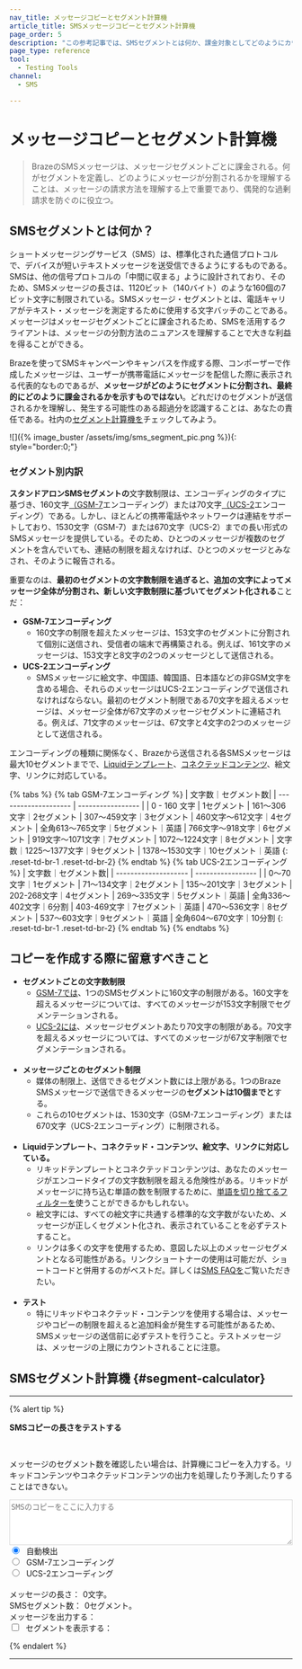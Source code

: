 ```yaml
---
nav_title: メッセージコピーとセグメント計算機
article_title: SMSメッセージコピーとセグメント計算機
page_order: 5
description: "この参考記事では、SMSセグメントとは何か、課金対象としてどのようにカウントされるのか、またSMSメッセージのコピーを作成する際に留意すべき点などを取り上げている。"
page_type: reference
tool:
  - Testing Tools
channel:
  - SMS

---
```


# メッセージコピーとセグメント計算機

> BrazeのSMSメッセージは、メッセージセグメントごとに課金される。何がセグメントを定義し、どのようにメッセージが分割されるかを理解することは、メッセージの請求方法を理解する上で重要であり、偶発的な過剰請求を防ぐのに役立つ。

## SMSセグメントとは何か？

ショートメッセージングサービス（SMS）は、標準化された通信プロトコルで、デバイスが短いテキストメッセージを送受信できるようにするものである。SMSは、他の信号プロトコルの「中間に収まる」ように設計されており、そのため、SMSメッセージの長さは、1120ビット（140バイト）のような160個の7ビット文字に制限されている。SMSメッセージ・セグメントとは、電話キャリアがテキスト・メッセージを測定するために使用する文字バッチのことである。メッセージはメッセージセグメントごとに課金されるため、SMSを活用するクライアントは、メッセージの分割方法のニュアンスを理解することで大きな利益を得ることができる。 

Brazeを使ってSMSキャンペーンやキャンバスを作成する際、コンポーザーで作成したメッセージは、ユーザーが携帯電話にメッセージを配信した際に表示される代表的なものであるが、**メッセージがどのようにセグメントに分割され、最終的にどのように課金されるかを示すものではない**。どれだけのセグメントが送信されるかを理解し、発生する可能性のある超過分を認識することは、あなたの責任である。社内の[セグメント計算機を](#segment-calculator)チェックしてみよう。

![]({% image_buster /assets/img/sms_segment_pic.png %}){: style="border:0;"}

### セグメント別内訳

**スタンドアロンSMSセグメントの**文字数制限は、エンコーディングのタイプに基づき、160文字[（GSM-7](https://en.wikipedia.org/wiki/GSM_03.38)エンコーディング）または70文字[（UCS-2](https://en.wikipedia.org/wiki/Universal_Coded_Character_Set)エンコーディング）である。しかし、ほとんどの携帯電話やネットワークは連結をサポートしており、1530文字（GSM-7）または670文字（UCS-2）までの長い形式のSMSメッセージを提供している。そのため、ひとつのメッセージが複数のセグメントを含んでいても、連結の制限を超えなければ、ひとつのメッセージとみなされ、そのように報告される。

重要なのは、**最初のセグメントの文字数制限を過ぎると、追加の文字によってメッセージ全体が分割され、新しい文字数制限に基づいてセグメント化される**ことだ：
- **GSM-7エンコーディング**
    - 160文字の制限を超えたメッセージは、153文字のセグメントに分割されて個別に送信され、受信者の端末で再構築される。例えば、161文字のメッセージは、153文字と8文字の2つのメッセージとして送信される。 
- **UCS-2エンコーディング**
    - SMSメッセージに絵文字、中国語、韓国語、日本語などの非GSM文字を含める場合、それらのメッセージはUCS-2エンコーディングで送信されなければならない。最初のセグメント制限である70文字を超えるメッセージは、メッセージ全体が67文字のメッセージセグメントに連結される。例えば、71文字のメッセージは、67文字と4文字の2つのメッセージとして送信される。 

エンコーディングの種類に関係なく、Brazeから送信される各SMSメッセージは最大10セグメントまでで、[Liquidテンプレート]({{site.baseurl}}/user_guide/personalization_and_dynamic_content/liquid/using_liquid/)、[コネクテッドコンテンツ]({{site.baseurl}}/user_guide/personalization_and_dynamic_content/connected_content/)、絵文字、リンクに対応している。

{% tabs %}
{% tab GSM-7エンコーディング %}
| 文字数｜セグメント数|
| -------------------- | ----------------- |
| 0 - 160 文字 | 1セグメント
| 161〜306文字｜2セグメント
| 307〜459文字｜3セグメント
| 460文字～612文字｜4セグメント
| 全角613～765文字｜5セグメント｜英語
| 766文字～918文字｜6セグメント
| 919文字〜1071文字｜7セグメント
| 1072〜1224文字｜8セグメント
| 文字数｜1225～1377文字｜9セグメント
| 1378～1530文字｜10セグメント｜英語
{: .reset-td-br-1 .reset-td-br-2}
{% endtab %}
{% tab UCS-2エンコーディング %}
| 文字数｜セグメント数|
| -------------------- | ----------------- |
| 0～70文字｜1セグメント
| 71～134文字｜2セグメント
| 135～201文字｜3セグメント
| 202-268文字｜4セグメント
| 269～335文字｜5セグメント｜英語
| 全角336～402文字｜6分割
| 403-469文字｜7セグメント｜英語
| 470～536文字｜8セグメント
| 537～603文字｜9セグメント｜英語
| 全角604～670文字｜10分割
{: .reset-td-br-1 .reset-td-br-2}
{% endtab %}
{% endtabs %}

## コピーを作成する際に留意すべきこと

- **セグメントごとの文字数制限**
    - [GSM-7では](https://en.wikipedia.org/wiki/GSM_03.38)、1つのSMSセグメントに160文字の制限がある。160文字を超えるメッセージについては、すべてのメッセージが153文字制限でセグメンテーションされる。
    - [UCS-2には](https://en.wikipedia.org/wiki/Universal_Coded_Character_Set)、メッセージセグメントあたり70文字の制限がある。70文字を超えるメッセージについては、すべてのメッセージが67文字制限でセグメンテーションされる。<br><br>
- **メッセージごとのセグメント制限**
    - 媒体の制限上、送信できるセグメント数には上限がある。1つのBraze SMSメッセージで送信できるメッセージの**セグメントは10個までと**する。
    - これらの10セグメントは、1530文字（GSM-7エンコーディング）または670文字（UCS-2エンコーディング）に制限される。<br><br>
- **Liquidテンプレート、コネクテッド・コンテンツ、絵文字、リンクに対応している。**
    - リキッドテンプレートとコネクテッドコンテンツは、あなたのメッセージがエンコードタイプの文字数制限を超える危険性がある。リキッドがメッセージに持ち込む単語の数を制限するために、[単語を切り捨てるフィルターを](https://help.shopify.com/en/themes/liquid/filters/string-filters#truncatewords)使うことができるかもしれない。
    - 絵文字には、すべての絵文字に共通する標準的な文字数がないため、メッセージが正しくセグメント化され、表示されていることを必ずテストすること。
    - リンクは多くの文字を使用するため、意図した以上のメッセージセグメントとなる可能性がある。リンクショートナーの使用は可能だが、ショートコードと併用するのがベストだ。詳しくは[SMS FAQを]({{site.baseurl}}/user_guide/message_building_by_channel/sms/faqs/)ご覧いただきたい。<br><br>
- **テスト**
    - 特にリキッドやコネクテッド・コンテンツを使用する場合は、メッセージやコピーの制限を超えると追加料金が発生する可能性があるため、SMSメッセージの送信前に必ずテストを行うこと。テストメッセージは、メッセージの上限にカウントされることに注意。

## SMSセグメント計算機 {#segment-calculator}
---

{% alert tip %}

**SMSコピーの長さをテストする**

<br>

メッセージのセグメント数を確認したい場合は、計算機にコピーを入力する。リキッドコンテンツやコネクテッドコンテンツの出力を処理したり予測したりすることはできない。
<style>
  .segment_data_hide {
    display: none;
  }
  .segment {
    display: inline-flex;
    padding: 2px;
    font-size: 10px;
    overflow-wrap: break-word;
  }
  .message_output_char {
    display: inline-flex;
  }
  .hover_segment {
    background-color: #27368F ! important;
    color: #fff;
  }
  .segment_color_0 {
    background-color: #3accdd59;
  }
  .segment_color_1 {
    background-color: #ff934954;
  }
  .segment_color_2 {
    background-color: #f7918e47;
  }
  .segment_color_3 {
    background-color: #27368f30;
  }
</style>
<form id="sms_split">
  <textarea id="sms_message_split" placeholder="SMSのコピーをここに入力する" style="width:100%;border: 1px solid #33333333;" rows="5"></textarea><br />
  <input type="radio" name="sms_type" value="auto" checked="checked" id="sms_type_auto" /> <label for="sms_type_auto" style="padding-left: 5px;"> 自動検出</label><label id="auto_encoding" style="padding-left: 5px;"></label><br />
  <input type="radio" name="sms_type" value="gsm" id="sms_type_gsm" /> <label for="sms_type_gsm" style="padding-left: 5px;">GSM-7エンコーディング</label><br />
  <input type="radio" name="sms_type" value="ucs2" id="sms_type_ucs2" /> <label for="sms_type_ucs2" style="padding-left: 5px;">UCS-2エンコーディング</label><br />
  <br />
  メッセージの長さ：<span id="sms_length" style="padding-left: 5px;">0</span>文字。<br />
  SMSセグメント数：<span id="sms_segments" style="padding-left: 5px;">0</span>セグメント。<br />
  メッセージを出力する： <span id="sms_output" style="padding-left: 5px;"></span><br />
  <input type="checkbox" id="segment_section" name="segment_section"> <label style="padding-left: 5px; margin-bottom: 0px;">セグメントを表示する： </label>
  <span class="segment_data_hide" id="sms_segments_data"></span>
</form>
<script type="text/javascript">
var unicodeToGsm = {
0x000A: [0x0A],
0x000C: [0x1B, 0x0A],
0x000D: [0x0D],
0x0020: [0x20],
0x0021: [0x21],
0x0022: [0x22],
0x0023: [0x23],
0x0024: [0x02],
0x0025: [0x25],
0x0026: [0x26],
0x0027: [0x27],
0x0028: [0x28],
0x0029: [0x29],
0x002A: [0x2A],
0x002B: [0x2B],
0x002C: [0x2C],
0x002D: [0x2D],
0x002E: [0x2E],
0x002F: [0x2F],
0x0030: [0x30],
0x0031: [0x31],
0x0032: [0x32],
0x0033: [0x33],
0x0034: [0x34],
0x0035: [0x35],
0x0036: [0x36],
0x0037: [0x37],
0x0038: [0x38],
0x0039: [0x39],
0x003A: [0x3A],
0x003B: [0x3B],
0x003C: [0x3C],
0x003D: [0x3D],
0x003E: [0x3E],
0x003F: [0x3F],
0x0040: [0x00],
0x0041: [0x41],
0x0042: [0x42],
0x0043: [0x43],
0x0044: [0x44],
0x0045: [0x45],
0x0046: [0x46],
0x0047: [0x47],
0x0048: [0x48],
0x0049: [0x49],
0x004A: [0x4A],
0x004B: [0x4B],
0x004C: [0x4C],
0x004D: [0x4D],
0x004E: [0x4E],
0x004F: [0x4F],
0x0050: [0x50],
0x0051: [0x51],
0x0052: [0x52],
0x0053: [0x53],
0x0054: [0x54],
0x0055: [0x55],
0x0056: [0x56],
0x0057: [0x57],
0x0058: [0x58],
0x0059: [0x59],
0x005A: [0x5A],
0x005B: [0x1B, 0x3C],
0x005C: [0x1B, 0x2F],
0x005D: [0x1B, 0x3E],
0x005E: [0x1B, 0x14],
0x005F: [0x11],
0x0061: [0x61],
0x0062: [0x62],
0x0063: [0x63],
0x0064: [0x64],
0x0065: [0x65],
0x0066: [0x66],
0x0067: [0x67],
0x0068: [0x68],
0x0069: [0x69],
0x006A: [0x6A],
0x006B: [0x6B],
0x006C: [0x6C],
0x006D: [0x6D],
0x006E: [0x6E],
0x006F: [0x6F],
0x0070: [0x70],
0x0071: [0x71],
0x0072: [0x72],
0x0073: [0x73],
0x0074: [0x74],
0x0075: [0x75],
0x0076: [0x76],
0x0077: [0x77],
0x0078: [0x78],
0x0079: [0x79],
0x007A: [0x7A],
0x007B: [0x1B, 0x28],
0x007C: [0x1B, 0x40],
0x007D: [0x1B, 0x29],
0x007E: [0x1B, 0x3D],
0x00A1: [0x40],
0x00A3: [0x01],
0x00A4: [0x24],
0x00A5: [0x03],
0x00A7: [0x5F],
0x00BF: [0x60],
0x00C4: [0x5B],
0x00C5: [0x0E],
0x00C6: [0x1C],
0x00C9: [0x1F],
0x00D1: [0x5D],
0x00D6: [0x5C],
0x00D8: [0x0B],
0x00DC: [0x5E],
0x00DF: [0x1E],
0x00E0: [0x7F],
0x00E4: [0x7B],
0x00E5: [0x0F],
0x00E6: [0x1D],
0x00C7: [0x09],
0x00E8: [0x04],
0x00E9: [0x05],
0x00EC: [0x07],
0x00F1: [0x7D],
0x00F2: [0x08],
0x00F6: [0x7C],
0x00F8: [0x0C],
0x00F9: [0x06],
0x00FC: [0x7E],
0x0393: [0x13],
0x0394: [0x10],
0x0398: [0x19],
0x039B: [0x14],
0x039E: [0x1A],
0x03A0: [0x16],
0x03A3: [0x18],
0x03A6: [0x12],
0x03A8: [0x17],
0x03A9: [0x15],
0x20AC: [0x1B, 0x65]
}
var smsutil = {
map: function (sub, func) { return [].map.apply(sub, [func]) },
concatMap: function (sub, func) { return [].concat.apply([], smsutil.map(sub, func)); },
id: function (x) { return x; },
isHighSurrogate: function (c) {
var codeUnit = (c.charCodeAt != undefined) ? c.charCodeAt(0) : c;
  return codeUnit >= 0xD800 && codeUnit <= 0xDBFF;
},
numberToHexString: function(number) {
var number = number.toString(16);
if(number.length == 1) { number = "0" + number; }
  return "0x" + number;
},
hexEncode: (codeUnit) => "0x"+codeUnit.toString(16).padStart(4, '0').toUpperCase(),
/**
take a string and return a list of the Unicode characters
*/
unicodeCharacters: function (string) {
var chars = smsutil.map(string, smsutil.id);
var result = [];
while (chars.length > 0) {
    if (smsutil.isHighSurrogate(chars[0])) {
        result.push(chars.shift() + chars.shift())
    } else {
        result.push(chars.shift());
    }
}
return result;
},
/**
take a string and return a list of the Unicode codepoints
*/
unicodeCodePoints: function (string) {
var charCodes = smsutil.map(string, function (x) { return x.charCodeAt(0); });
var result = [];
while (charCodes.length > 0) {
    if (smsutil.isHighSurrogate(charCodes[0])) {
        var high = charCodes.shift();
        var low = charCodes.shift();
        result.push(((high - 0xD800) * 0x400) + (low - 0xDC00) + 0x10000)
    } else {
        result.push(charCodes.shift());
    }
}
return result;
},
/**
Encode a single (unicode) character into UTF16 "bytes"
A single unicode character may be 2 javascript characters
*/
encodeCharUtf16: function (char) {
  if (char.length === 2) {
    return [char.charCodeAt(0), char.charCodeAt(1)];
  } else {
    return [0x00, char.charCodeAt(0)];
  }
},
/**
Encode a single character into GSM0338 "bytes"
*/
encodeCharGsm: function (char) {
return unicodeToGsm[char.charCodeAt(0)];
},
_encodeEachWith: function (doEncode) {
return function (s) {
    return smsutil.map(smsutil.unicodeCharacters(s), doEncode);
}
},
pickencoding: function (s) {
// choose gsm if possible otherwise ucs2
if(smsutil.unicodeCodePoints(s).every(function (x) {return x in unicodeToGsm})) {
  $('#auto_encoding').html("(GSM)");
  return "gsm";
} else {
  $('#auto_encoding').html("(UCS-2)");
  return "ucs2";
}
},
_segmentWith: function (maxSingleSegmentSize, maxConcatSegmentSize, doEncode) {
return function (listOfUnichrs) {
    var bytes = smsutil.map(listOfUnichrs, doEncode);
    if (listOfUnichrs.length == 0) {
        return [];
    } else if ([].concat.apply([], bytes).length <= maxSingleSegmentSize) {
        return [{text:listOfUnichrs, bytes: bytes}];
    }
    var segments = []
    while(listOfUnichrs.length > 0) {
        var segment = {text: [], bytes: []};
        var length = 0;
        function nextChrLen() {
            return bytes[0] === undefined ? length : length + bytes[0].length;
        }
        while(listOfUnichrs.length > 0 && nextChrLen() <= maxConcatSegmentSize) {
            var c = listOfUnichrs.shift()
            var b = bytes.shift();
            segment.text.push(c);
            segment.bytes.push(b);
            if(b != undefined) length += b.length;
        }
        segments.push(segment);
    }
    return segments;
}
}
}
var encoder = {
gsm: smsutil._encodeEachWith(smsutil.encodeCharGsm),
ucs2: smsutil.encodeCharUtf16,
auto: function (s) { return encoder[smsutil.pickencoding(s)](s); },
}
var segmenter = {
gsm: smsutil._segmentWith(160, 153, smsutil.encodeCharGsm),
ucs2: smsutil._segmentWith(140, 134, smsutil.encodeCharUtf16),
auto: function (s) { return segmenter[smsutil.pickencoding(s)](s); },
}

関数 countLength(type, s) { {.
  const t = (type === "auto") ?smsutil.pickencoding(s) : type；

  if (t === "gsm") {.
    returns.length \+ (s.match(/^|€|{|}|\[|]|~|/g) || \[]).length；
  } else {
    s.length を返す；
  }
}

関数 updateSMSSplit(){
    var sms_text = $('#sms_message_split').val();
    var sms_type = $('#sms_split input\[name=sms_type]:checked').val();
    var unicodeinput = smsutil.unicodeCharacters(sms_text);
    var encodedChars = encoder[sms_type](sms_text);
    var smsSegments = segmenter[sms_type](unicodeinput);
    $('#sms_length').html(countLength(sms_type, sms_text));
    $('#sms_segments').html(smsSegments.length);
    const segmentColors = (i) =>`segment_color_${i > 3 ? i%3 : i}` ；
    const segmentsHtml = smsSegments.map((segment,segment_index) =>  segment.bytes.map((byte, i) => `<div id='sms_segments_data_${segment_index}-${i}' class='segment ${segmentColors(segment_index)}'>${byte.map(b => smsutil.hexEncode(b)).join(" ")}</div>`).join(""));
    const messageOutput = smsSegments.map((segment,segment_index) =>  segment.text.map((ch, i) => `<div id='message_output_data_${segment_index}-${i}' class='message_output_char ${segmentColors(segment_index)}'>${ch !== " " ? ch : "&nbsp;"}</div>`).join(""));
    $('#sms_output').html(messageOutput);
    $('#sms_segments_data').html(segmentsHtml);
    $('#segment_section').click(function() {
if($(this).is(":checked")) {
$("#sms_segments_data").show();
}
      そうでなければ、 {
        $("#sms_segments_data").hide();
      }
      })
        }
      const implementHover = (hover_id, input_id_prefix, output_id_prefix) => {
    $(hover_id).mouseover(function(e){
var input_id = e.target.id;
var index = input_id.split(input_id_prefix)\[1];
  if(!index) { とする。
    を返す；
    }
    var output_id = `#${output_id_prefix}${index}`;
      $(`${output_id}, #${input_id}`).addClass("hover_segment");
    $(`#${input_id}`).mouseleave(function() {)
    $(`${output_id}, #${input_id}`).removeClass("hover_segment");
    });
    });
    };
  //メッセージ出力にセグメントをハイライトする
implementHover("#sms_segments_data", "sms_segments_data_", "message_output_data_");
// セグメントに出力されるメッセージを強調表示する
implementHover("#sms_output", "message_output_data_", "sms_segments_data_");
$('#sms_message_split').on("input", function(e){
$('#auto_encoding').html("");
updateSMSSplit()を使用する；
});
  $('#sms_split input\[name=sms_type]').change(function(e){
  $('#auto_encoding').html("");
updateSMSSplit()を使用する；
});
    </script>

{% endalert %}

---